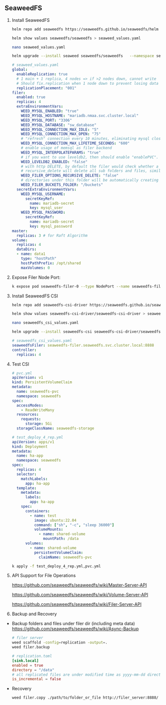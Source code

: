 ## SeaweedFS



1. Install SeaweedFS

   ```bash
   helm repo add seaweedfs https://seaweedfs.github.io/seaweedfs/helm
   
   helm show values seaweedfs/seaweedfs > seaweed_values.yaml
   
   nano seaweed_values.yaml
   
   helm upgrade --install seaweed seaweedfs/seaweedfs   --namespace seaweedfs   --create-namespace -f seaweed_values.yaml
   ```

   ```yaml
   # seaweed_values.yaml
   global:
     enableReplication: true
     # 1 main + 1 replica, 4 nodes => if >2 nodes down, cannot write
     # Should fix.replication when 1 node down to prevent losing data when 2 nodes down
     replicationPlacement: "001" 
   filer:
     enabled: true
     replicas: 4
     extraEnvironmentVars:
       WEED_MYSQL_ENABLED: "true"
       WEED_MYSQL_HOSTNAME: "mariadb.nmaa.svc.cluster.local"
       WEED_MYSQL_PORT: "3306"
       WEED_MYSQL_DATABASE: "sw_database"
       WEED_MYSQL_CONNECTION_MAX_IDLE: "5"
       WEED_MYSQL_CONNECTION_MAX_OPEN: "75"
       # "refresh" connection every 10 minutes, eliminating mysql closing "old" connections
       WEED_MYSQL_CONNECTION_MAX_LIFETIME_SECONDS: "600"
       # enable usage of memsql as filer backend
       WEED_MYSQL_INTERPOLATEPARAMS: "true"
       # if you want to use leveldb2, then should enable "enablePVC". or you may lose your data.
       WEED_LEVELDB2_ENABLED: "false"
       # with http DELETE, by default the filer would check whether a folder is empty.
       # recursive_delete will delete all sub folders and files, similar to "rm -Rf"
       WEED_FILER_OPTIONS_RECURSIVE_DELETE: "false"
       # directories under this folder will be automatically creating a separate bucket
       WEED_FILER_BUCKETS_FOLDER: "/buckets"
     secretExtraEnvironmentVars:
       WEED_MYSQL_USERNAME:
         secretKeyRef:
           name: mariadb-secret
           key: mysql_user
       WEED_MYSQL_PASSWORD:
         secretKeyRef:
           name: mariadb-secret
           key: mysql_password
   master:
     replicas: 3 # for Raft Algorithm
   volume:
     replicas: 4
     dataDirs:
     - name: data1
       type: "hostPath"
       hostPathPrefix: /opt/shared
       maxVolumes: 0
   ```

   

2. Expose Filer Node Port:

   ```bash
   k expose pod seaweedfs-filer-0 --type NodePort --name seaweedfs-filer-np -n seaweedf
   ```

   

3. Install SeaweedFS CSI

   ```bash
   helm repo add seaweedfs-csi-driver https://seaweedfs.github.io/seaweedfs-csi-driver/helm
   
   helm show values seaweedfs-csi-driver/seaweedfs-csi-driver > seaweedfs_csi_values.yaml
   
   nano seaweedfs_csi_values.yaml
   
   helm upgrade --install seaweedfs-csi seaweedfs-csi-driver/seaweedfs-csi-driver   --namespace seaweedfs   --create-namespace -f seaweedfs_csi_values.yaml
   ```

   ```yaml
   # seaweedfs_csi_values.yaml
   seaweedfsFiler: seaweedfs-filer.seaweedfs.svc.cluster.local:8888
   controller:
     replicas: 4
   ```

   

4. Test CSI
   ```yaml
   # pvc.yml
   apiVersion: v1
   kind: PersistentVolumeClaim
   metadata:
     name: seaweedfs-pvc
     namespace: seaweedfs
   spec:
     accessModes:
       - ReadWriteMany
     resources:
       requests:
         storage: 5Gi
     storageClassName: seaweedfs-storage
   ```

   ```yaml
   # test_deploy_4_rep.yml
   apiVersion: apps/v1
   kind: Deployment
   metadata:
     name: ha-app
     namespace: seaweedfs
   spec:
     replicas: 4
     selector:
       matchLabels:
         app: ha-app
     template:
       metadata:
         labels:
           app: ha-app
       spec:
         containers:
           - name: test
             image: ubuntu:22.04
             command: ["sh", "-c", "sleep 36000"]
             volumeMounts:
               - name: shared-volume
                 mountPath: /data
         volumes:
           - name: shared-volume
             persistentVolumeClaim:
               claimName: seaweedfs-pvc
   ```
   
   ```bash
   k apply -f test_deploy_4_rep.yml,pvc.yml
   ```




5. API Support for File Operations

   https://github.com/seaweedfs/seaweedfs/wiki/Master-Server-API

   https://github.com/seaweedfs/seaweedfs/wiki/Volume-Server-API

   https://github.com/seaweedfs/seaweedfs/wiki/Filer-Server-API



6. Backup and Recovery

- Backup folders and files under filer dir (including meta data) 
  https://github.com/seaweedfs/seaweedfs/wiki/Async-Backup

  ```bash
  # filer server
  weed scaffold -config=replication -output=.
  weed filer.backup
  ```

  ```toml
  # replication.toml
  [sink.local]
  enabled = true
  directory = "/data"                                                  
  # all replicated files are under modified time as yyyy-mm-dd director# so each date directory contains all new and updated files.         
  is_incremental = false
  ```

- Recovery

  ```bash
  weed filer.copy ./path/to/folder_or_file http://filer_server:8888/
  ```

  
